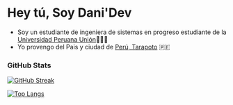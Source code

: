 # Hey tú, Soy Dani'Dev 

* Soy un estudiante de ingeniera de sistemas en progreso estudiante de la [Universidad Peruana Unión](https://upeu.edu.pe/)🧑‍💻🤵
* Yo provengo del Pais y ciudad de [Perú, Tarapoto](https://es.wikipedia.org/wiki/Tarapoto) 🇵🇪


### GitHub Stats

[![GitHub Streak](https://github-readme-streak-stats.herokuapp.com?user=FENIXTTOBAN&theme=onedark&border_radius=45&locale=es&short_numbers=true)](https://git.io/streak-stats)

[![Top Langs](https://github-readme-stats.vercel.app/api/top-langs/?username=FENIXTTOBAN)](https://github.com/anuraghazra/github-readme-stats)
